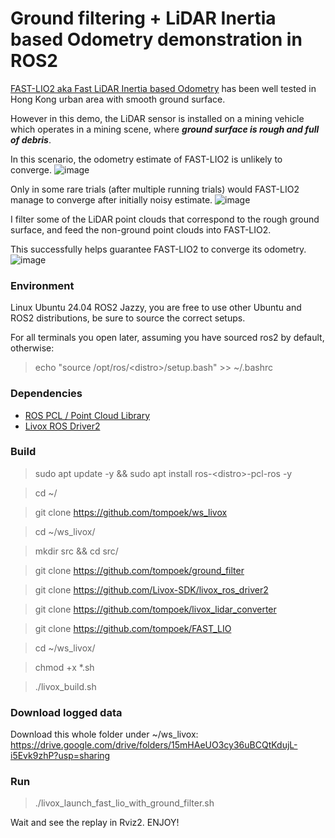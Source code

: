 # Ground filtering + LiDAR Inertia based Odometry demonstration in ROS2 

[FAST-LIO2 aka Fast LiDAR Inertia based Odometry](https://github.com/hku-mars/FAST_LIO/tree/ROS2) has been well tested in Hong Kong urban area with smooth ground surface.

However in this demo, the LiDAR sensor is installed on a mining vehicle which operates in a mining scene, where _**ground surface is rough and full of debris**_.

In this scenario, the odometry estimate of FAST-LIO2 is unlikely to converge.
![image](https://github.com/user-attachments/assets/ad8300eb-bb41-49ed-aec0-2dc50abb6444)

Only in some rare trials (after multiple running trials) would FAST-LIO2 manage to converge after initially noisy estimate.
![image](https://github.com/user-attachments/assets/7ecfae6c-690b-4e24-9c94-c63346e04579)

I filter some of the LiDAR point clouds that correspond to the rough ground surface, and feed the non-ground point clouds into FAST-LIO2.

This successfully helps guarantee FAST-LIO2 to converge its odometry.
![image](https://github.com/user-attachments/assets/0bae42ce-f8a3-45c1-838f-aa664f2a8c8b)

### Environment

Linux Ubuntu 24.04 ROS2 Jazzy, you are free to use other Ubuntu and ROS2 distributions, be sure to source the correct setups.

For all terminals you open later, assuming you have sourced ros2 by default, otherwise:

> echo "source /opt/ros/\<distro\>/setup.bash" >> ~/.bashrc

### Dependencies

* [ROS PCL / Point Cloud Library](http://wiki.ros.org/pcl_ros)
* [Livox ROS Driver2](https://github.com/Livox-SDK/livox_ros_driver2)

### Build

> sudo apt update -y && sudo apt install ros-\<distro\>-pcl-ros -y

> cd ~/

> git clone https://github.com/tompoek/ws_livox

> cd ~/ws_livox/

> mkdir src && cd src/

> git clone https://github.com/tompoek/ground_filter

> git clone https://github.com/Livox-SDK/livox_ros_driver2

> git clone https://github.com/tompoek/livox_lidar_converter

> git clone https://github.com/tompoek/FAST_LIO

> cd ~/ws_livox/

> chmod +x *.sh

> ./livox_build.sh

### Download logged data

Download this whole folder under ~/ws_livox: https://drive.google.com/drive/folders/15mHAeUO3cy36uBCQtKdujL-i5Evk9zhP?usp=sharing

### Run

> ./livox_launch_fast_lio_with_ground_filter.sh

Wait and see the replay in Rviz2. ENJOY!
